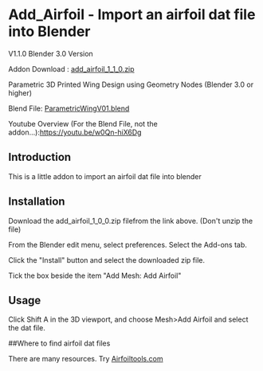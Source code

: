 # Add_Airfoil - Import an airfoil dat file into Blender
   
V1.1.0 Blender 3.0 Version

Addon Download : [add_airfoil_1_1_0.zip](https://github.com/nerk987/add_airfoil/releases/download/v1.0.0/add_airfoil_1_1_0.zip) 

Parametric 3D Printed Wing Design using Geometry Nodes (Blender 3.0 or higher)

Blend File: [ParametricWingV01.blend](https://github.com/nerk987/add_airfoil/releases/download/v1.0.0/ParametricWingV01.blend) 

Youtube Overview (For the Blend File, not the addon...):https://youtu.be/w0Qn-hiX6Dg

## Introduction
This is a little addon to import an airfoil dat file into blender

## Installation
Download the add_airfoil_1_0_0.zip filefrom the link above. (Don't unzip the file)

From the Blender edit menu, select preferences. Select the Add-ons tab.

Click the "Install" button and select the downloaded zip file.

Tick the box beside the item "Add Mesh: Add Airfoil"

## Usage

Click Shift A in the 3D viewport, and choose Mesh>Add Airfoil and select the dat file.

##Where to find airfoil dat files

There are many resources. Try [Airfoiltools.com](http://www.airfoiltools.com)








 